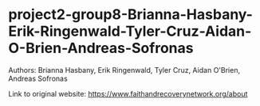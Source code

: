# project2-group8-Brianna-Hasbany-Erik-Ringenwald-Tyler-Cruz-Aidan-O-Brien-Andreas-Sofronas

Authors: Brianna Hasbany, Erik Ringenwald, Tyler Cruz, Aidan O'Brien, Andreas Sofronas 

Link to original website: https://www.faithandrecoverynetwork.org/about

